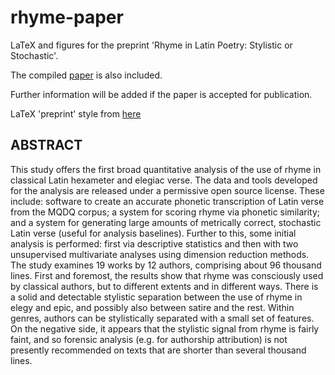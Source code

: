# rhyme-paper

LaTeX and figures for the preprint 'Rhyme in Latin Poetry: Stylistic or Stochastic'.

The compiled [paper](rhyme_sos.pdf) is also included.

Further information will be added if the paper is accepted for publication.

LaTeX 'preprint' style from [here](https://github.com/brenhinkeller/preprint-template.tex)

## ABSTRACT

This study offers the first broad quantitative analysis of the use of rhyme in classical Latin hexameter and elegiac verse. The data and tools developed for the analysis are released under a permissive open source license. These include: software to create an accurate phonetic transcription of Latin verse from the MQDQ corpus; a system for scoring rhyme via phonetic similarity; and a system for generating large amounts of metrically correct, stochastic Latin verse (useful for analysis baselines). Further to this, some initial analysis is performed: first via descriptive statistics and then with two unsupervised multivariate analyses using dimension reduction methods. The study examines 19 works by 12 authors, comprising about 96 thousand lines. First and foremost, the results show that rhyme was consciously used by classical authors, but to different extents and in different ways. There is a solid and detectable stylistic separation between the use of rhyme in elegy and epic, and possibly also between satire and the rest. Within genres, authors can be stylistically separated with a small set of features. On the negative side, it appears that the stylistic signal from rhyme is fairly faint, and so forensic analysis (e.g. for authorship attribution) is not presently recommended on texts that are shorter than several thousand lines.

